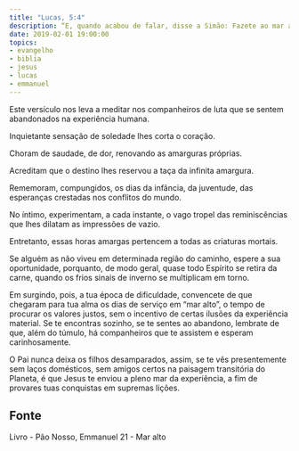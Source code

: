 ```yaml
---
title: "Lucas, 5:4"
description: “E, quando acabou de falar, disse a Simão: Faze­te ao mar alto, e lançai as vossas redes para pescar.”
date: 2019-02-01 19:00:00
topics: 
- evangelho
- biblia
- jesus
- lucas
- emmanuel
---
```


Este versículo nos leva a meditar nos companheiros de luta que se sentem
abandonados na experiência humana.

Inquietante sensação de soledade lhes corta o coração.

Choram de saudade, de dor, renovando as amarguras próprias.

Acreditam que o destino lhes reservou a taça da infinita amargura.

Rememoram, compungidos, os dias da infância, da juventude, das
esperanças crestadas nos conflitos do mundo.

No íntimo, experimentam, a cada instante, o vago tropel das reminiscências
que lhes dilatam as impressões de vazio.

Entretanto, essas horas amargas pertencem a todas as criaturas mortais.

Se alguém as não viveu em determinada região do caminho, espere a sua
oportunidade, porquanto, de modo geral, quase todo Espírito se retira da carne,
quando os frios sinais de inverno se multiplicam em torno.

Em surgindo, pois, a tua época de dificuldade, convence­te de que
chegaram para tua alma os dias de serviço em “mar alto”, o tempo de procurar os
valores justos, sem o incentivo de certas ilusões da experiência material. Se te
encontras sozinho, se te sentes ao abandono, lembra­te de que, além do túmulo, há
companheiros que te assistem e esperam carinhosamente.

O Pai nunca deixa os filhos desamparados, assim, se te vês presentemente
sem laços domésticos, sem amigos certos na paisagem transitória do Planeta, é que
Jesus te enviou a pleno mar da experiência, a fim de provares tuas conquistas em
supremas lições.



## Fonte
Livro - Pão Nosso, Emmanuel
21 - Mar alto
